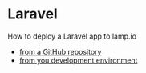 # Laravel

How to deploy a Laravel app to lamp.io 
 - [from a GitHub repository](from-gitihub)
 - [from you development environment](from-local)
